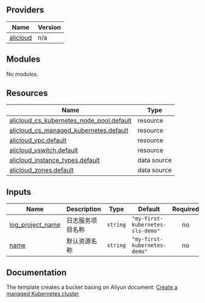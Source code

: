 
<!-- BEGIN_TF_DOCS -->
## Providers

| Name | Version |
|------|---------|
| <a name="provider_alicloud"></a> [alicloud](#provider\_alicloud) | n/a |

## Modules

No modules.

## Resources

| Name | Type |
|------|------|
| [alicloud_cs_kubernetes_node_pool.default](https://registry.terraform.io/providers/aliyun/alicloud/latest/docs/resources/cs_kubernetes_node_pool) | resource |
| [alicloud_cs_managed_kubernetes.default](https://registry.terraform.io/providers/aliyun/alicloud/latest/docs/resources/cs_managed_kubernetes) | resource |
| [alicloud_vpc.default](https://registry.terraform.io/providers/aliyun/alicloud/latest/docs/resources/vpc) | resource |
| [alicloud_vswitch.default](https://registry.terraform.io/providers/aliyun/alicloud/latest/docs/resources/vswitch) | resource |
| [alicloud_instance_types.default](https://registry.terraform.io/providers/aliyun/alicloud/latest/docs/data-sources/instance_types) | data source |
| [alicloud_zones.default](https://registry.terraform.io/providers/aliyun/alicloud/latest/docs/data-sources/zones) | data source |

## Inputs

| Name | Description | Type | Default | Required |
|------|-------------|------|---------|:--------:|
| <a name="input_log_project_name"></a> [log\_project\_name](#input\_log\_project\_name) | 日志服务项目名称 | `string` | `"my-first-kubernetes-sls-demo"` | no |
| <a name="input_name"></a> [name](#input\_name) | 默认资源名称 | `string` | `"my-first-kubernetes-demo"` | no |
<!-- END_TF_DOCS -->
## Documentation
<!-- docs-link -->

The template creates a bucket basing on Aliyun document: [Create a managed Kubernetes cluster](https://help.aliyun.com/document_detail/146138.html)

<!-- docs-link -->
